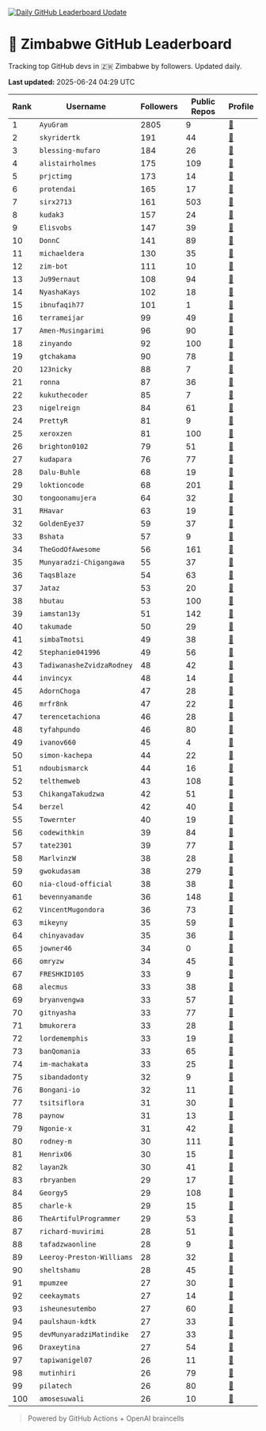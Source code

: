 [![Daily GitHub Leaderboard Update](https://github.com/bevennyamande/zim_leaderboard/actions/workflows/leaderboard.yml/badge.svg)](https://github.com/bevennyamande/zim_leaderboard/actions/workflows/leaderboard.yml)

# 🦍 Zimbabwe GitHub Leaderboard

Tracking top GitHub devs in 🇿🇼 Zimbabwe by followers. Updated daily.

<!-- START LEADERBOARD -->
**Last updated:** 2025-06-24 04:29 UTC  

| Rank | Username | Followers | Public Repos | Profile |
|------|----------|-----------|--------------|---------|
| 1 | `AyuGram` | 2805 | 9 | [🔗](https://github.com/AyuGram) |
| 2 | `skyridertk` | 191 | 44 | [🔗](https://github.com/skyridertk) |
| 3 | `blessing-mufaro` | 184 | 26 | [🔗](https://github.com/blessing-mufaro) |
| 4 | `alistairholmes` | 175 | 109 | [🔗](https://github.com/alistairholmes) |
| 5 | `prjctimg` | 173 | 14 | [🔗](https://github.com/prjctimg) |
| 6 | `protendai` | 165 | 17 | [🔗](https://github.com/protendai) |
| 7 | `sirx2713` | 161 | 503 | [🔗](https://github.com/sirx2713) |
| 8 | `kudak3` | 157 | 24 | [🔗](https://github.com/kudak3) |
| 9 | `Elisvobs` | 147 | 39 | [🔗](https://github.com/Elisvobs) |
| 10 | `DonnC` | 141 | 89 | [🔗](https://github.com/DonnC) |
| 11 | `michaeldera` | 130 | 35 | [🔗](https://github.com/michaeldera) |
| 12 | `zim-bot` | 111 | 10 | [🔗](https://github.com/zim-bot) |
| 13 | `Ju99ernaut` | 108 | 94 | [🔗](https://github.com/Ju99ernaut) |
| 14 | `NyashaKays` | 102 | 18 | [🔗](https://github.com/NyashaKays) |
| 15 | `ibnufaqih77` | 101 | 1 | [🔗](https://github.com/ibnufaqih77) |
| 16 | `terrameijar` | 99 | 49 | [🔗](https://github.com/terrameijar) |
| 17 | `Amen-Musingarimi` | 96 | 90 | [🔗](https://github.com/Amen-Musingarimi) |
| 18 | `zinyando` | 92 | 100 | [🔗](https://github.com/zinyando) |
| 19 | `gtchakama` | 90 | 78 | [🔗](https://github.com/gtchakama) |
| 20 | `123nicky` | 88 | 7 | [🔗](https://github.com/123nicky) |
| 21 | `ronna` | 87 | 36 | [🔗](https://github.com/ronna) |
| 22 | `kukuthecoder` | 85 | 7 | [🔗](https://github.com/kukuthecoder) |
| 23 | `nigelreign` | 84 | 61 | [🔗](https://github.com/nigelreign) |
| 24 | `PrettyR` | 81 | 9 | [🔗](https://github.com/PrettyR) |
| 25 | `xeroxzen` | 81 | 100 | [🔗](https://github.com/xeroxzen) |
| 26 | `brighton0102` | 79 | 51 | [🔗](https://github.com/brighton0102) |
| 27 | `kudapara` | 76 | 77 | [🔗](https://github.com/kudapara) |
| 28 | `Dalu-Buhle` | 68 | 19 | [🔗](https://github.com/Dalu-Buhle) |
| 29 | `loktioncode` | 68 | 201 | [🔗](https://github.com/loktioncode) |
| 30 | `tongoonamujera` | 64 | 32 | [🔗](https://github.com/tongoonamujera) |
| 31 | `RHavar` | 63 | 19 | [🔗](https://github.com/RHavar) |
| 32 | `GoldenEye37` | 59 | 37 | [🔗](https://github.com/GoldenEye37) |
| 33 | `Bshata` | 57 | 9 | [🔗](https://github.com/Bshata) |
| 34 | `TheGodOfAwesome` | 56 | 161 | [🔗](https://github.com/TheGodOfAwesome) |
| 35 | `Munyaradzi-Chigangawa` | 55 | 37 | [🔗](https://github.com/Munyaradzi-Chigangawa) |
| 36 | `TaqsBlaze` | 54 | 63 | [🔗](https://github.com/TaqsBlaze) |
| 37 | `Jataz` | 53 | 20 | [🔗](https://github.com/Jataz) |
| 38 | `hbutau` | 53 | 100 | [🔗](https://github.com/hbutau) |
| 39 | `iamstan13y` | 51 | 142 | [🔗](https://github.com/iamstan13y) |
| 40 | `takumade` | 50 | 29 | [🔗](https://github.com/takumade) |
| 41 | `simbaTmotsi` | 49 | 38 | [🔗](https://github.com/simbaTmotsi) |
| 42 | `Stephanie041996` | 49 | 56 | [🔗](https://github.com/Stephanie041996) |
| 43 | `TadiwanasheZvidzaRodney` | 48 | 42 | [🔗](https://github.com/TadiwanasheZvidzaRodney) |
| 44 | `invincyx` | 48 | 14 | [🔗](https://github.com/invincyx) |
| 45 | `AdornChoga` | 47 | 28 | [🔗](https://github.com/AdornChoga) |
| 46 | `mrfr8nk` | 47 | 22 | [🔗](https://github.com/mrfr8nk) |
| 47 | `terencetachiona` | 46 | 28 | [🔗](https://github.com/terencetachiona) |
| 48 | `tyfahpundo` | 46 | 80 | [🔗](https://github.com/tyfahpundo) |
| 49 | `ivanov660` | 45 | 4 | [🔗](https://github.com/ivanov660) |
| 50 | `simon-kachepa` | 44 | 22 | [🔗](https://github.com/simon-kachepa) |
| 51 | `ndoubismarck` | 44 | 16 | [🔗](https://github.com/ndoubismarck) |
| 52 | `telthemweb` | 43 | 108 | [🔗](https://github.com/telthemweb) |
| 53 | `ChikangaTakudzwa` | 42 | 51 | [🔗](https://github.com/ChikangaTakudzwa) |
| 54 | `berzel` | 42 | 40 | [🔗](https://github.com/berzel) |
| 55 | `Towernter` | 40 | 19 | [🔗](https://github.com/Towernter) |
| 56 | `codewithkin` | 39 | 84 | [🔗](https://github.com/codewithkin) |
| 57 | `tate2301` | 39 | 77 | [🔗](https://github.com/tate2301) |
| 58 | `MarlvinzW` | 38 | 28 | [🔗](https://github.com/MarlvinzW) |
| 59 | `gwokudasam` | 38 | 279 | [🔗](https://github.com/gwokudasam) |
| 60 | `nia-cloud-official` | 38 | 38 | [🔗](https://github.com/nia-cloud-official) |
| 61 | `bevennyamande` | 36 | 148 | [🔗](https://github.com/bevennyamande) |
| 62 | `VincentMugondora` | 36 | 73 | [🔗](https://github.com/VincentMugondora) |
| 63 | `mikeyny` | 35 | 59 | [🔗](https://github.com/mikeyny) |
| 64 | `chinyavadav` | 35 | 36 | [🔗](https://github.com/chinyavadav) |
| 65 | `jowner46` | 34 | 0 | [🔗](https://github.com/jowner46) |
| 66 | `omryzw` | 34 | 45 | [🔗](https://github.com/omryzw) |
| 67 | `FRESHKID105` | 33 | 9 | [🔗](https://github.com/FRESHKID105) |
| 68 | `alecmus` | 33 | 38 | [🔗](https://github.com/alecmus) |
| 69 | `bryanvengwa` | 33 | 57 | [🔗](https://github.com/bryanvengwa) |
| 70 | `gitnyasha` | 33 | 77 | [🔗](https://github.com/gitnyasha) |
| 71 | `bmukorera` | 33 | 28 | [🔗](https://github.com/bmukorera) |
| 72 | `lordememphis` | 33 | 19 | [🔗](https://github.com/lordememphis) |
| 73 | `banQomania` | 33 | 65 | [🔗](https://github.com/banQomania) |
| 74 | `im-machakata` | 33 | 25 | [🔗](https://github.com/im-machakata) |
| 75 | `sibandadonty` | 32 | 9 | [🔗](https://github.com/sibandadonty) |
| 76 | `Bongani-io` | 32 | 11 | [🔗](https://github.com/Bongani-io) |
| 77 | `tsitsiflora` | 31 | 30 | [🔗](https://github.com/tsitsiflora) |
| 78 | `paynow` | 31 | 13 | [🔗](https://github.com/paynow) |
| 79 | `Ngonie-x` | 31 | 42 | [🔗](https://github.com/Ngonie-x) |
| 80 | `rodney-m` | 30 | 111 | [🔗](https://github.com/rodney-m) |
| 81 | `Henrix06` | 30 | 15 | [🔗](https://github.com/Henrix06) |
| 82 | `layan2k` | 30 | 41 | [🔗](https://github.com/layan2k) |
| 83 | `rbryanben` | 29 | 17 | [🔗](https://github.com/rbryanben) |
| 84 | `Georgy5` | 29 | 108 | [🔗](https://github.com/Georgy5) |
| 85 | `charle-k` | 29 | 15 | [🔗](https://github.com/charle-k) |
| 86 | `TheArtifulProgrammer` | 29 | 53 | [🔗](https://github.com/TheArtifulProgrammer) |
| 87 | `richard-muvirimi` | 28 | 51 | [🔗](https://github.com/richard-muvirimi) |
| 88 | `tafadzwaonline` | 28 | 9 | [🔗](https://github.com/tafadzwaonline) |
| 89 | `Leeroy-Preston-Williams` | 28 | 32 | [🔗](https://github.com/Leeroy-Preston-Williams) |
| 90 | `sheltshamu` | 28 | 45 | [🔗](https://github.com/sheltshamu) |
| 91 | `mpumzee` | 27 | 30 | [🔗](https://github.com/mpumzee) |
| 92 | `ceekaymats` | 27 | 14 | [🔗](https://github.com/ceekaymats) |
| 93 | `isheunesutembo` | 27 | 60 | [🔗](https://github.com/isheunesutembo) |
| 94 | `paulshaun-kdtk` | 27 | 33 | [🔗](https://github.com/paulshaun-kdtk) |
| 95 | `devMunyaradziMatindike` | 27 | 33 | [🔗](https://github.com/devMunyaradziMatindike) |
| 96 | `Draxeytina` | 27 | 54 | [🔗](https://github.com/Draxeytina) |
| 97 | `tapiwanigel07` | 26 | 11 | [🔗](https://github.com/tapiwanigel07) |
| 98 | `mutinhiri` | 26 | 79 | [🔗](https://github.com/mutinhiri) |
| 99 | `pilatech` | 26 | 80 | [🔗](https://github.com/pilatech) |
| 100 | `amosesuwali` | 26 | 10 | [🔗](https://github.com/amosesuwali) |
<!-- END LEADERBOARD -->

> Powered by GitHub Actions + OpenAI braincells
